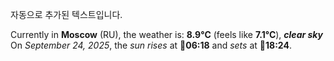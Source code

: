 
자동으로 추가된 텍스트입니다.

<!--START_SECTION:weather:moscow-->
Currently in **Moscow** (RU), the weather is: **8.9°C** (feels like **7.1°C**), ***clear sky***<br/>
On *September 24, 2025*, the *sun rises* at 🌅**06:18** and *sets* at 🌇**18:24**.
<!--END_SECTION:weather-->
